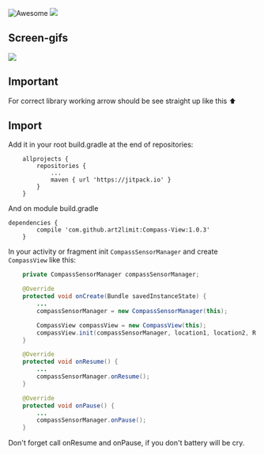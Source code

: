 ![Awesome](https://cdn.rawgit.com/sindresorhus/awesome/d7305f38d29fed78fa85652e3a63e154dd8e8829/media/badge.svg) [![](https://jitpack.io/v/art2limit/Compass-View.svg)](https://jitpack.io/#art2limit/Compass-View)

## Screen-gifs
![](static/arrows-preview.gif)

## Important
For correct library working arrow should be see straight up like this ⬆

## Import
Add it in your root build.gradle at the end of repositories:
```
	allprojects {
		repositories {
			...
			maven { url 'https://jitpack.io' }
		}
	}
```
And on module build.gradle
```
dependencies {
	    compile 'com.github.art2limit:Compass-View:1.0.3'
	}
```


In your activity or fragment init `CompassSensorManager` and create `CompassView` like this:
```java
    private CompassSensorManager compassSensorManager;

    @Override
    protected void onCreate(Bundle savedInstanceState) {
        ...
        compassSensorManager = new CompassSensorManager(this);

        CompassView compassView = new CompassView(this);
        compassView.init(compassSensorManager, location1, location2, R.drawable.icon_arrow);
    }

    @Override
    protected void onResume() {
        ...
        compassSensorManager.onResume();
    }

    @Override
    protected void onPause() {
        ...
        compassSensorManager.onPause();
    }
```
Don't forget call onResume and onPause, if you don't battery will be cry.
